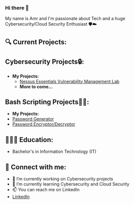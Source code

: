 ### Hi there 👋
My name is Amr and I'm passionate about Tech and a huge Cybersecurity/Cloud Security Enthusiast 🛡️☁️

<h2>🔍 Current Projects: </h2>

<h2>Cybersecurity Projects🔒:</h2>

- <b>My Projects:</b>
  - [Nessus Essentials Vulnerability Management Lab](https://github.com/ASMBinAbdun/Nessus-Essentials-Vulnerability-Management-Lab)
  - <b>More to come...</b>

<h2>Bash Scripting Projects👨‍💻:</h2>

- <b>My Projects:</b>
 - [Password Generator](https://github.com/ASMBinAbdun/Password-Generator)
 - [Password Encryptor/Decryptor](https://github.com/ASMBinAbdun/Password_Encrypter-Decrypter)


<h2>👨🏽‍🎓 Education:</h2>

- Bachelor's in Information Technology (IT)

<h2> 🤳 Connect with me:</h2>

- 🔭 I’m currently working on Cybersecurity projects
- 🌱 I’m currently learning Cybersecurity and Cloud Security
- 📫 You can reach me on LinkedIn
- [LinkedIn](https://www.linkedin.com/in/amr-mohamad06173)




